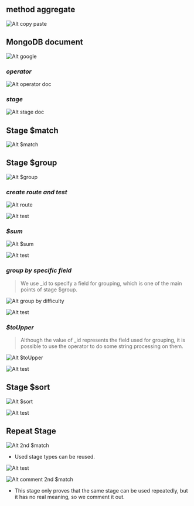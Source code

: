 ## **method aggregate**

![Alt copy paste](pic/bandicam%202022-11-11%2022-19-57-832.jpg)

## **MongoDB document**

![Alt google](pic/bandicam%202022-11-11%2022-22-15-590.jpg)

### _operator_

![Alt operator doc](pic/bandicam%202022-11-11%2022-24-12-671.jpg)

### _stage_

![Alt stage doc](pic/bandicam%202022-11-11%2022-25-35-496.jpg)

## **Stage $match**

![Alt $match](pic/bandicam%202022-11-11%2022-32-48-476.jpg)

## **Stage $group**

![Alt $group](pic/bandicam%202022-11-11%2022-40-05-783.jpg)

### _create route and test_

![Alt route](pic/bandicam%202022-11-11%2022-42-04-145.jpg)

![Alt test](pic/bandicam%202022-11-11%2022-43-21-651.jpg)

### _$sum_

![Alt $sum](pic/bandicam%202022-11-11%2022-49-11-861.jpg)

![Alt test](pic/bandicam%202022-11-11%2022-49-29-158.jpg)

### _group by specific field_

> We use \_id to specify a field for grouping, which is one of the main points of stage $group.

![Alt group by difficulty](pic/bandicam%202022-11-11%2022-51-06-125.jpg)

![Alt test](pic/bandicam%202022-11-11%2022-51-33-212.jpg)

### _$toUpper_

> Although the value of \_id represents the field used for grouping, it is possible to use the operator to do some string processing on them.

![Alt $toUpper](pic/bandicam%202022-11-11%2022-53-24-804.jpg)

![Alt test](pic/bandicam%202022-11-11%2022-55-40-799.jpg)

## **Stage $sort**

![Alt $sort](pic/bandicam%202022-11-11%2023-01-31-135.jpg)

![Alt test](pic/bandicam%202022-11-11%2023-02-08-097.jpg)

## **Repeat Stage**

![Alt 2nd $match](pic/bandicam%202022-11-11%2023-04-39-956.jpg)

- Used stage types can be reused.

![Alt test](pic/bandicam%202022-11-11%2023-05-41-098.jpg)

![Alt comment 2nd $match](pic/bandicam%202022-11-11%2023-06-20-443.jpg)

- This stage only proves that the same stage can be used repeatedly, but it has no real meaning, so we comment it out.
